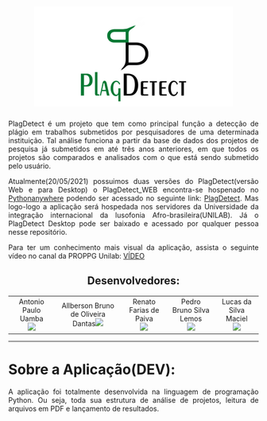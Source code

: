 <h1 align="center">
  <img alt="LogoPlagDetect_Desktop" src="logo.png" />
</h1>
<p align="justify">PlagDetect é um projeto que tem como principal função a detecção de plágio em trabalhos submetidos por pesquisadores de uma determinada instituição. Tal análise funciona a partir da base de dados dos projetos de pesquisa já submetidos em até três anos anteriores, em que todos os projetos são comparados e analisados com o que está sendo submetido pelo usuário.</p>
<p align="justify">Atualmente(20/05/2021) possuimos duas versões do PlagDetect(versão Web e para Desktop) o PlagDetect_WEB encontra-se hospenado no <a href="https://www.pythonanywhere.com/">Pythonanywhere<a> podendo ser acessado no seguinte link: <a href="https://tinyurl.com/PlagDetectCPQ">PlagDetect<a>. Mas logo-logo a aplicação será hospedada nos servidores da Universidade da integração internacional da lusofonia Afro-brasileira(UNILAB). Já o PlagDetect Desktop pode ser baixado e acessado por qualquer pessoa nesse repositório.</p>
<p align="justify">Para ter um conhecimento mais visual da aplicação, assista o seguinte vídeo no canal da PROPPG Unilab: <a href="https://www.youtube.com/watch?v=3OhTAW-LZkI">VÍDEO<a>
<h2 align="center">Desenvolvedores:</h2>
<table align="center">
  <tr>
    <td align="center">
      Antonio Paulo Uamba<br><img src="https://img.shields.io/static/v1?label=Discente&message=UNILAB&color=blue&style=<STYLE>&logo=<LOGO>">
    </td>
    <td align="center">
      Allberson Bruno de Oliveira Dantas<img src="https://img.shields.io/static/v1?label=Docente&message=UNILAB&color=blue&style=<STYLE>&logo=<LOGO>">
    </td>
     <td align="center">
       Renato Farias de Paiva<br><img src="https://img.shields.io/static/v1?label=TAE&message=UNILAB&color=blue&style=<STYLE>&logo=<LOGO>">
    </td>
     <td align="center">
       Pedro Bruno Silva Lemos<br><img src="https://img.shields.io/static/v1?label=TAE&message=UNILAB&color=blue&style=<STYLE>&logo=<LOGO>"></a>
    </td align="center">
    <td align="center">
       Lucas da Silva Maciel<br><img src="https://img.shields.io/static/v1?label=Discente&message=UNILAB&color=blue&style=<STYLE>&logo=<LOGO>">
    </td>
  </tr>
</table>
<hr>
<h1>Sobre a Aplicação(DEV):</h1>
<p align="justify">A aplicação foi totalmente desenvolvida na linguagem de programação Python. Ou seja, toda sua estrutura de análise de projetos, leitura de arquivos em PDF e lançamento de resultados.</p>
